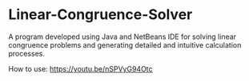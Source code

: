 # Linear-Congruence-Solver
A program developed using Java and NetBeans IDE for solving linear congruence problems and generating detailed and intuitive calculation processes.

How to use: https://youtu.be/nSPVyG94Otc
